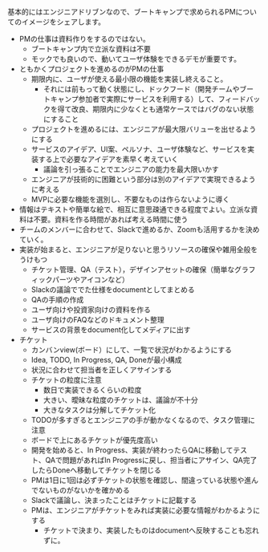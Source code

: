 基本的にはエンジニアドリブンなので、ブートキャンプで求められるPMについてのイメージをシェアします。
- PMの仕事は資料作りをするのではない。
  - ブートキャンプ内で立派な資料は不要
  - モックでも良いので、動いてユーザ体験をできるデモが重要です。
- ともかくプロジェクトを進めるのがPMの仕事
  - 期限内に、ユーザが使える最小限の機能を実装し終えること。
    - それには前もって動く状態にし、ドックフード（開発チームやブートキャンプ参加者で実際にサービスを利用する）して、フィードバックを得て改良、期限内に少なくとも通常ケースではバグのない状態にすること
  - プロジェクトを進めるには、エンジニアが最大限バリューを出せるようにする
  - サービスのアイデア、UI案、ペルソナ、ユーザ体験など、サービスを実装する上で必要なアイデアを素早く考えていく
    - 議論を引っ張ることでエンジニアの能力を最大限いかす
  - エンジニアが技術的に困難という部分は別のアイデアで実現できるように考える
  - MVPに必要な機能を選別し、不要なものは作らないように導く
- 情報はテキストや簡単な絵で、相互に意思疎通できる程度でよい。立派な資料は不要。資料を作る時間があれば考える時間に使う
- チームのメンバーに合わせて、Slackで進めるか、Zoomも活用するかを決めていく。
- 実装が始まると、エンジニアが足りないと思うリソースの確保や雑用全般をうけもつ
  - チケット管理、QA（テスト），デザインアセットの確保（簡単なグラフィックパーツやアイコンなど）
  - Slackの議論ででた仕様をdocumentとしてまとめる
  - QAの手順の作成
  - ユーザ向けや投資家向けの資料を作る
  - ユーザ向けのFAQなどのドキュメント整理
  - サービスの背景をdocument化してメディアに出す
- チケット
  - カンバンview(ボード）にして、一覧で状況がわかるようにする
  - Idea, TODO, In Progress, QA, Doneが最小構成
  - 状況に合わせて担当者を正しくアサインする
  - チケットの粒度に注意
    - 数日で実装できるくらいの粒度
    - 大きい、曖昧な粒度のチケットは、議論が不十分
    - 大きなタスクは分解してチケット化
  - TODOが多すぎるとエンジニアの手が動かなくなるので、タスク管理に注意
  - ボードで上にあるチケットが優先度高い
  - 開発を始めると、In Progress、実装が終わったらQAに移動してテスト、QAで問題があればIn Progressに戻し、担当者にアサイン、QA完了したらDoneへ移動してチケットを閉じる
  - PMは1日に1回は必ずチケットの状態を確認し、間違っている状態や進んでないものがないかを確かめる
  - Slackで議論し、決まったことはチケットに記載する
  - PMは、エンジニアがチケットをみれば実装に必要な情報がわかるようにする
    - チケットで決まり、実装したものはdocumentへ反映することも忘れずに。
